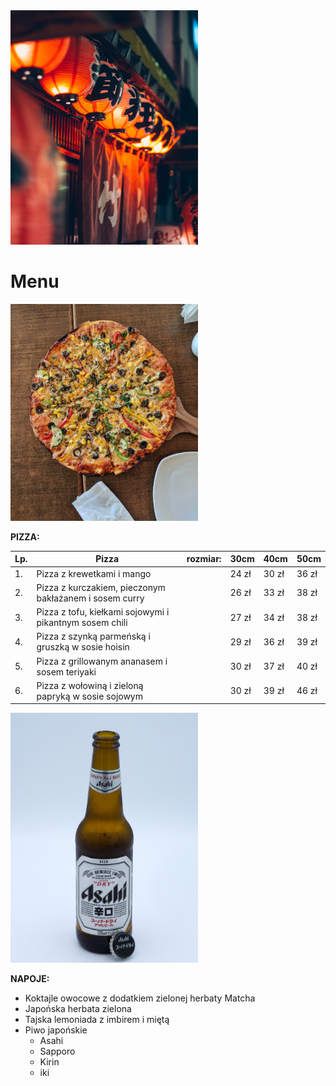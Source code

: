<img src="katalog z grafikami/audrey-mari-HvhinFxq4_s-unsplash.jpg" width=300>

# Menu

<img src="katalog z grafikami/rahul-upadhyay-yDKHJxfiWDk-unsplash.jpg" width=300>

**PIZZA:**

|Lp.|Pizza                                                      |rozmiar:    |30cm   |40cm   |50cm   |
|---|-----------------------------------------------------------|------------|-------|-------|-------|
|1. | Pizza z krewetkami i mango                                |            |24 zł  |30 zł  |36 zł  |
|2. | Pizza z kurczakiem, pieczonym bakłażanem i sosem curry    |            |26 zł  |33 zł  |38 zł  |
|3. | Pizza z tofu, kiełkami sojowymi i pikantnym sosem chili   |            |27 zł  |34 zł  |38 zł  |
|4. | Pizza z szynką parmeńską i gruszką w sosie hoisin         |            |29 zł  |36 zł  |39 zł  |
|5. | Pizza z grillowanym ananasem i sosem teriyaki             |            |30 zł  |37 zł  |40 zł  |
|6. | Pizza z wołowiną i zieloną papryką w sosie sojowym        |            |30 zł  |39 zł  |46 zł  |

<img src="katalog z grafikami/elliott-collins-_C4AHSV22hw-unsplash.jpg" width=300>

**NAPOJE:**

- Koktajle owocowe z dodatkiem zielonej herbaty Matcha
- Japońska herbata zielona
- Tajska lemoniada z imbirem i miętą
- Piwo japońskie
  - Asahi
  - Sapporo
  - Kirin
  - iki
